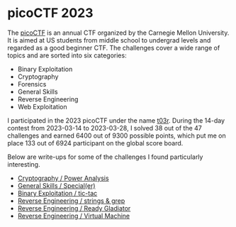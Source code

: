 # picoCTF 2023

The [picoCTF](https://www.picoctf.org/) is an annual CTF organized by the Carnegie Mellon University.
It is aimed at US students from middle school to undergrad levels and regarded as a good beginner CTF.
The challenges cover a wide range of topics and are sorted into six categories:

- Binary Exploitation
- Cryptography
- Forensics
- General Skills
- Reverse Engineering
- Web Exploitation

I participated in the 2023 picoCTF under the name [t03r](https://play.picoctf.org/users/t03r).
During the 14-day contest from 2023-03-14 to 2023-03-28,
I solved 38 out of the 47 challenges and earned 6400 out of 9300 possible points,
which put me on place 133 out of 6924 participant on the global score board.

Below are write-ups for some of the challenges I found particularly interesting.

- [Cryptography / Power Analysis](2023-04-01_DRAFT__cryptography__power_analysis.md)
- [General Skills / Special(er)](2023-04-03_general_skills__special.md)
- [Binary Exploitation / tic-tac](2023-04-08_binary_exploitation__tic-tac.md)
- [Reverse Engineering / strings & grep](2023-04-08_reverse_engineering__strings_and_grep.md)
- [Reverse Engineering / Ready Gladiator](2023-04-15_reverse_engineering__ready_gladiator.md)
- [Reverse Engineering / Virtual Machine](2023-04-16_reverse_engineering__virtual_machine.md)
